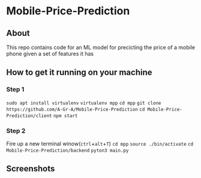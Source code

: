 # Mobile-Price-Prediction
## About  
This repo contains code for an ML model for precicting the price of a mobile phone given a set of features it has
## How to get it running on your machine  
### Step 1
`sudo apt install virtualenv`
`virtualenv mpp`
`cd mpp`
`git clone https://github.com/A-Gr-A/Mobile-Price-Prediction`
`cd Mobile-Price-Prediction/client`
`npm start`
### Step 2
Fire up a new terminal winow(`ctrl`+`alt`+`T`)
`cd mpp`
`source ./bin/activate`
`cd Mobile-Price-Prediction/backend`
`pyton3 main.py`


## Screenshots  

